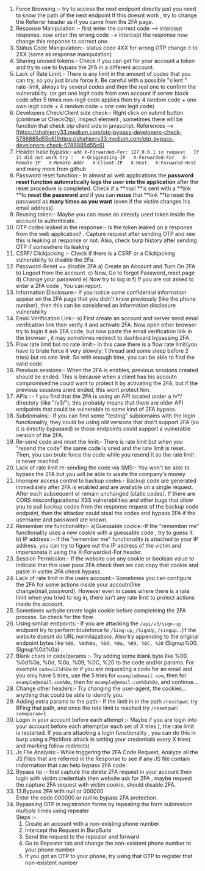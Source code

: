 1) Force Browsing :- try to access the next endpoint directly just you need to know the path of the next endpoint If this doesnt work , try to change the Referrer header as if you came from the 2FA page.
2) Response Manipulation :- first enter the correct code --> intercept response. now enter the wrong code --> intercept the response now change this response to correct one.
3) Status Code Manipulation:- status code 4XX for wrong OTP change it to 2XX (same as response manipulation)
4) Sharing unused tokens:- Check if you can get for your account a token and try to use to bypass the 2FA in a different account.
5) Lack of Rate Limit:- There is any limit in the amount of codes that you can try, so you just brute force it. Be careful with a possible "silent " rate-limit, always try several codes and then the real one to confirm the vulnerability. (or get one legit code from own account if server block code after 5 times non-legit code applies then try 4 random code + one own legit code + 4 random code + one own legit code)
6) Developers Check/Client side check:-  RIght click on submit button (continue or CheckOtp), Inspect element , sometimes there will be function that check otp client side in javascript. References --> [https://shahjerry33.medium.com/otp-bypass-developers-check-5786885d55c6](https://shahjerry33.medium.com/otp-bypass-developers-check-5786885d55c6)
7) Header base bypass:- `add X-Forwarded-For: 127.0.0.1 in request   If it did not work try :   X-Originating-IP   X-Forwarded-For   X-Remote-IP   X-Remote-Addr   X-Client-IP   X-Host   X-Forwared-Host` and many more from github
8) Password reset function:-
    In almost all web applications the **password reset function automatically logs the user into the application** after the reset procedure is completed. Check if a **mail **is sent with a **link **to **reset the password** and if you can **reuse** that **link **to reset the password as **many times as you want** (even if the victim changes his email address).
9) Reusing token:- Maybe you can reuse an already used token inside the account to authrnticate.
10) OTP codes leaked in the response:- Is the token leaked on a response from the web application? . Capture request after sending OTP and see this is leaking at response or not. Also, check burp history  after sending OTP if somewhere its leaking
11) CSRF/ Clickjacking :- Check if there is a CSRF or a Clickjacking vulnerability to disable the 2Fa.
12)  Password-Reset == disable 2FA
       a) Create an Account and Turn On 2FA
       b) Logout from the account.
       c) Now, Go to forgot Password_reset page
       d) Change your password
       e) Now try to log in
       f) If you are not asked to enter a 2FA code , You can report.
13) Information DIsclosure:-  If you notice some confidential information appear on the 2FA page that you didn't know previously (like the phone number), then this can be considered an information disclosure vulnerability
14) Email Verification Link:-  a) First create an account and server send email verification link then verify it and activate 2FA. Now open other browser try to login it ask 2FA code, but now paste the email verification link in the browser , it may sometimes redirect to dashboard bypassing 2FA.
15) Flow rate limit but no rate limit:- In this case there is a flow rate limit(you have to brute force it very slowely: 1 thread and some sleep before 2 tries) but no rate limit. So with enough time, you can be able to find the valid code
16) Previous sessions:- When the 2FA is enables, previous sessions created should be ended. This is because when a client has his accoutn compromised he could want to protect it by activating the 2FA, but if the previous sessions arent ended, this wont protect him.
17) APIs : - f you find that the 2FA is using an API located under a /v*/ directory (like "/v3/"), this probably means that there are older API endpoints that could be vulnerable to some kind of 2FA bypass.
18) Subdomains:- If you can find some "testing" subdomains with the login functionality, they could be using old versions that don't support 2FA (so it is directly bypassed) or those endpoints could support a vulnerable version of the 2FA.
19) Re-send code and reset the limit:- There is rate limit but when you "resend the code" the same code is sned and the rate limit is reset. Then, you can brute force the code while you resend it so the rate limit is never reached.
20) Lack of rate limit re-sending the code via SMS:- You won't be able to bypass the 2FA but you will be able to waste the company's money.
21) Improper access control to backup codes:- Backup code are generated immediately after 2FA is enabled and are available on a single request. After each subsequent or remain unchanged (static codes). If there are CORS misconfigurations/ XSS vulnerabilities and other bugs that allow you to pull backup codes from the response request of the backup code endpoint, then the attacker could steal the codes and bypass 2FA if the username and password are known.
22)  Remember me functionality:- a)Guessable cookie:-If the "remember me" functionality uses a new cookie with a guessable code , try to guess it. b) IP address :- If the "remember me" functionality is attached to your IP address, you can try to figure out the IP address of the victim and impersonate it using the X-Forwarded-For header.
23) Session Permission:- If the website use any cookie or boolean value to indicate that this user pass 2FA check then we can copy that cookie and paste in victim 2FA check bypass.
24) Lack of rate limit in the users account:- Sometimes you can configure the 2FA for some actions inside your accoutn(like change(mail,password). However even in cases where there is a rate limit when you tried to log in, there isn't any rate limit to protect actions inside the account.
25) Sometimes website create login cookie before completeing the 2FA process. So check for the flow.
26) Using simliar endpoints:- If you are attacking the `/api/v3/sign-up` endpoint try to perform bruteforce to `/Sing-up`, `/SignUp`, `/singup`...(if the website doesnt do URL normilazation). Also try appending to the original endpoint bytes like `%00, %0d%0a, %0d, %0a, %09, %0C, %20` (Signup%00, SIgnup%0d%0a)
27) Blank chars in code/params :- Try adding some blank byte like %00, %0d%0a, %0d, %0a, %09, %0C, %20 to the code and/or params. For example `code=1234%0a` or if you are requesting a code for an email and you only have 5 tries, use the 5 tries for `example@email.com`, then for `example@email.com%0a`, then for `example@email.com%0a%0a`, and continue...
28) Change other headers:- Try changing the user-agent, the cookies... anything that could be able to identify you.
29) Adding extra params to the path:- If the limit in in the path `/resetpwd`, try BFing that path, and once the rate limit is reached try `/resetpwd?someparam=1`
30) Login in your account before each attempt :- Maybe if you are login into your account before each attempt(or each set of X tries ), the rate limit is restarted. If you are attacking a login functionality , you can do this in burp using a Pitchfork attack in setting your credentials every X tries( and marking follow redirects)
31) Js FIle Analysis:- While triggering the 2FA Code Request, Analyze all the JS FIles that are referred in the Response to see if any JS file contain indormation that can help bypass 2FA code.
32) Bypass tip :- first capture the delete 2FA request in your account then login with victim credentials then website ask for 2FA , maybe request the capture 2FA request with victim cookie, should disable 2FA.
33) 13.Bypass 2FA with null or 000000  
          Enter the code 000000 or null to bypass 2FA protection.
34) Bypassing OTP in registration forms by repeating the form submission multiple times using repeater  
       Steps :-   
    1) Create an account with a non-existing phone number  
    2) Intercept the Request in BurpSuite  
    3) Send the request to the repeater and forward  
    4) Go to Repeater tab and change the non-existent phone number to your phone number  
    5) If you got an OTP to your phone, try using that OTP to register that non-existent number